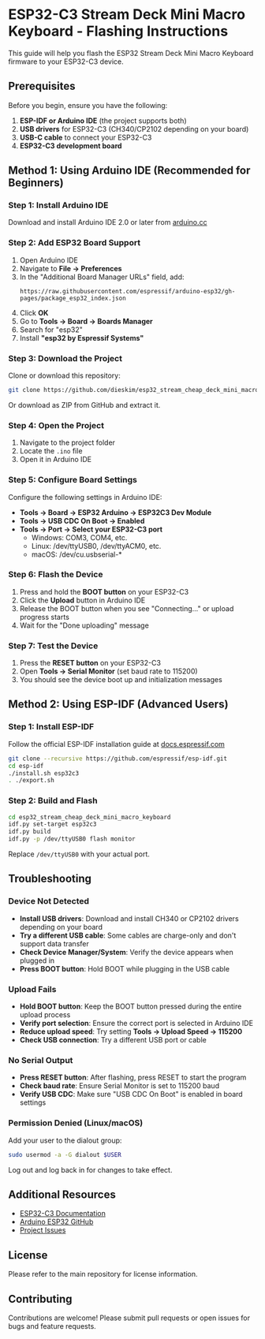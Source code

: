 # ESP32-C3 Stream Deck Mini Macro Keyboard - Flashing Instructions

This guide will help you flash the ESP32 Stream Deck Mini Macro Keyboard firmware to your ESP32-C3 device.

## Prerequisites

Before you begin, ensure you have the following:

1. **ESP-IDF or Arduino IDE** (the project supports both)
2. **USB drivers** for ESP32-C3 (CH340/CP2102 depending on your board)
3. **USB-C cable** to connect your ESP32-C3
4. **ESP32-C3 development board**

## Method 1: Using Arduino IDE (Recommended for Beginners)

### Step 1: Install Arduino IDE

Download and install Arduino IDE 2.0 or later from [arduino.cc](https://www.arduino.cc/en/software)

### Step 2: Add ESP32 Board Support

1. Open Arduino IDE
2. Navigate to **File → Preferences**
3. In the "Additional Board Manager URLs" field, add:
   ```
   https://raw.githubusercontent.com/espressif/arduino-esp32/gh-pages/package_esp32_index.json
   ```
4. Click **OK**
5. Go to **Tools → Board → Boards Manager**
6. Search for "esp32"
7. Install **"esp32 by Espressif Systems"**

### Step 3: Download the Project

Clone or download this repository:

```bash
git clone https://github.com/dieskim/esp32_stream_cheap_deck_mini_macro_keyboard.git
```

Or download as ZIP from GitHub and extract it.

### Step 4: Open the Project

1. Navigate to the project folder
2. Locate the `.ino` file
3. Open it in Arduino IDE

### Step 5: Configure Board Settings

Configure the following settings in Arduino IDE:

- **Tools → Board → ESP32 Arduino → ESP32C3 Dev Module**
- **Tools → USB CDC On Boot → Enabled**
- **Tools → Port → Select your ESP32-C3 port**
  - Windows: COM3, COM4, etc.
  - Linux: /dev/ttyUSB0, /dev/ttyACM0, etc.
  - macOS: /dev/cu.usbserial-*

### Step 6: Flash the Device

1. Press and hold the **BOOT button** on your ESP32-C3
2. Click the **Upload** button in Arduino IDE
3. Release the BOOT button when you see "Connecting..." or upload progress starts
4. Wait for the "Done uploading" message

### Step 7: Test the Device

1. Press the **RESET button** on your ESP32-C3
2. Open **Tools → Serial Monitor** (set baud rate to 115200)
3. You should see the device boot up and initialization messages

## Method 2: Using ESP-IDF (Advanced Users)

### Step 1: Install ESP-IDF

Follow the official ESP-IDF installation guide at [docs.espressif.com](https://docs.espressif.com/projects/esp-idf/en/latest/esp32c3/get-started/)

```bash
git clone --recursive https://github.com/espressif/esp-idf.git
cd esp-idf
./install.sh esp32c3
. ./export.sh
```

### Step 2: Build and Flash

```bash
cd esp32_stream_cheap_deck_mini_macro_keyboard
idf.py set-target esp32c3
idf.py build
idf.py -p /dev/ttyUSB0 flash monitor
```

Replace `/dev/ttyUSB0` with your actual port.

## Troubleshooting

### Device Not Detected

- **Install USB drivers**: Download and install CH340 or CP2102 drivers depending on your board
- **Try a different USB cable**: Some cables are charge-only and don't support data transfer
- **Check Device Manager/System**: Verify the device appears when plugged in
- **Press BOOT button**: Hold BOOT while plugging in the USB cable

### Upload Fails

- **Hold BOOT button**: Keep the BOOT button pressed during the entire upload process
- **Verify port selection**: Ensure the correct port is selected in Arduino IDE
- **Reduce upload speed**: Try setting **Tools → Upload Speed → 115200**
- **Check USB connection**: Try a different USB port or cable

### No Serial Output

- **Press RESET button**: After flashing, press RESET to start the program
- **Check baud rate**: Ensure Serial Monitor is set to 115200 baud
- **Verify USB CDC**: Make sure "USB CDC On Boot" is enabled in board settings

### Permission Denied (Linux/macOS)

Add your user to the dialout group:

```bash
sudo usermod -a -G dialout $USER
```

Log out and log back in for changes to take effect.

## Additional Resources

- [ESP32-C3 Documentation](https://docs.espressif.com/projects/esp-idf/en/latest/esp32c3/)
- [Arduino ESP32 GitHub](https://github.com/espressif/arduino-esp32)
- [Project Issues](https://github.com/dieskim/esp32_stream_cheap_deck_mini_macro_keyboard/issues)

## License

Please refer to the main repository for license information.

## Contributing

Contributions are welcome! Please submit pull requests or open issues for bugs and feature requests.
